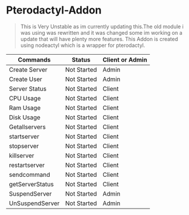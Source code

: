 # Pterodactyl-Addon
>This is Very Unstable as im currently updating this.The old module i was using was rewritten and it was changed some im working on a update that will have plenty more features.
This Addon is created using nodeactyl which is a wrapper for pterodactyl.


Commands | Status | Client or Admin
------------ | ------------- | -------------
Create Server | Not Started | Admin
Create User| Not Started | Admin
Server Status| Not Started | Client
CPU Usage| Not Started | Client
Ram Usage| Not Started | Client
Disk Usage| Not Started | Client
Getallservers| Not Started | Client
startserver| Not Started | Client
stopserver| Not Started | Client
killserver| Not Started | Client
restartserver| Not Started | Client
sendcommand| Not Started | Client
getServerStatus| Not Started | Client
SuspendServer| Not Started | Admin
UnSuspendServer| Not Started | Admin
